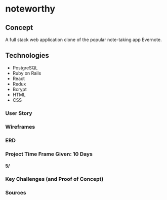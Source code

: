 # noteworthy

## Concept
A full stack web application clone of the popular note-taking app Evernote. 

## Technologies
- PostgreSQL
- Ruby on Rails
- React
- Redux
- Bcrypt
- HTML
- CSS

### User Story

### Wireframes

### ERD

### Project Time Frame Given: 10 Days
#### 5/

### Key Challenges (and Proof of Concept)

### Sources


